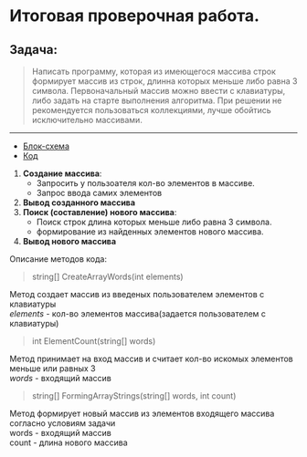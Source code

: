 
# Итоговая проверочная работа.


## Задача:

> Написать программу, которая из имеющегося массива строк формирует массив из строк,
длинна которых меньше либо равна 3 символа. Первоначальный массив можно ввести с
клавиатуры, либо задать на старте выполнения алгоритма. При решении не рекомендуется
пользоваться коллекциями, лучше обойтись исключительно массивами.
_____

* [Блок-схема](blockdiagram.drawio.png)
* [Код](Program.cs)


1. **Создание массива**:
    * Запросить у пользоателя кол-во элементов в массиве.
    * Запрос ввода самих элементов
2. **Вывод созданного массива**
3. **Поиск (составление) нового массива**:
    * Поиск строк длина которых меньше либо равна 3 символа.
    * формирование из найденных элементов нового массива.
4. **Вывод нового массива**


Описание методов кода:

> string[] CreateArrayWords(int elements)

Метод  создает массив из введеных пользователем элементов с клавиатуры</br>
*elements* - кол-во элементов массива(задается пользователем с клавиатуры)

> int ElementCount(string[] words)

Метод принимает на вход массив и считает кол-во искомых элементов меньше или равных 3</br>
*words* - входящий массив

> string[] FormingArrayStrings(string[] words, int count)

Метод формирует новый массив из элементов входящего массива согласно условиям задачи</br>
words - входящий массив</br>
count - длина нового массива

